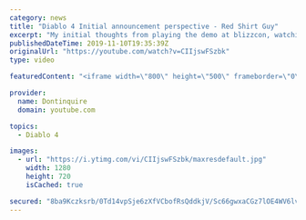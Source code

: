 ```yaml
---
category: news
title: "Diablo 4 Initial announcement perspective - Red Shirt Guy"
excerpt: "My initial thoughts from playing the demo at blizzcon, watching the developer interviews, and listening to the wacky Q&A from the systems and features panel."
publishedDateTime: 2019-11-10T19:35:39Z
originalUrl: "https://youtube.com/watch?v=CIIjswFSzbk"
type: video

featuredContent: "<iframe width=\"800\" height=\"500\" frameborder=\"0\" src=\"https://www.youtube.com/embed/CIIjswFSzbk\" allow=\"accelerometer; autoplay; encrypted-media; gyroscope; picture-in-picture\" allowfullscreen></iframe>"

provider:
  name: Dontinquire
  domain: youtube.com

topics:
  - Diablo 4

images:
  - url: "https://i.ytimg.com/vi/CIIjswFSzbk/maxresdefault.jpg"
    width: 1280
    height: 720
    isCached: true

secured: "8ba9Kczksrb/0Td14vpSje6zXfVCbofRsQddkjV/Sc66gwxaCGz7lOE4WV6lvT9d9m1Tbl1u/XiJcxwY359jVaUdBV0sQZfKV+uA1fBDHVkd0OgY4UuTm8Sx58F5WVa8RXKClAUsTT41F0fcsgrzOSIB5sB9+4ns8jpiQJPFkhp2/OEkX04hI7lS9F3s5V7By9cyQSINinGPr/gbk8lk88a2wH4BYoYWq1XzX4Jxm35Y+cA46k6020qrP/EIlfkC8i1FlwnrxOdQB65d8IaafuRxgG56TGQlhtv3DaY1Yu54V1dAXgEqATPZ+COlTgx2OtJIgSUYM6kbrbq6zmk81kOJTBBeYZQVFDpswuDUHZSp06xNM67TdQEQFxCupfxO7IYxzQbMRcnZ2Gdyusk5UnFfqPReUEyDDXjQ8NzSq9i8ymGQcMYoRlX3BXmhj0Hi;o9QLEqhPLoaQQnA8MaUTAA=="
---
```


